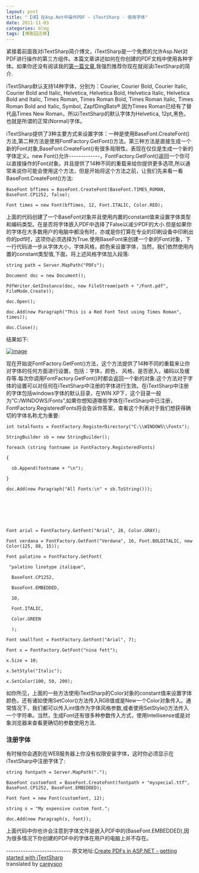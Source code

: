```yaml
---
layout: post
title: "【译】在Asp.Net中操作PDF - iTextSharp - 使用字体"
date: 2011-11-03
categories: blog
tags: [博客园迁移]
---
```


紧接着前面我对iTextSharp简介博文，iTextSharp是一个免费的允许Asp.Net对PDF进行操作的第三方组件。本篇文章讲述如何在你创建的PDF文档中使用各种字体。如果你还没有阅读我的[第一篇文章](http://www.cnblogs.com/CareySon/archive/2011/11/02/2233174.html),我强烈推荐你现在就阅读iTextSharp的简介.

iTextSharp默认支持14种字体，分别为：Courier, Courier Bold, Courier Italic, Courier Bold and Italic, Helvetica, Helvetica Bold, Helvetica Italic, Helvetica Bold and Italic, Times Roman, Times Roman Bold, Times Roman Italic, Times Roman Bold and Italic, Symbol, ZapfDingBats®.因为Times Roman已经有了替代品Times New Roman，所以iTextSharp的默认字体为Helvetica, 12pt,黑色，也就是所谓的正常\(Normal\)字体。

iTextSharp提供了3种主要方式来设置字体：一种是使用BaseFont.CreateFont\(\)方法,第二种方法是使用FontFactory.GetFont\(\)方法。第三种方法是直接生成一个新的Font对象,BaseFont.CreateFont\(\)有很多局限性，表现在仅仅是生成一个新的字体定义。new Font\(\)允许-------------，FontFactory.GetFont\(\)返回一个你可以直接操作的Font对象。并且提供了14种不同的重载来给你提供更多选项,所以通常来说你可能会使用这个方法，但是开始将这个方法之前，让我们先来看一看BaseFont.CreateFont\(\)方法:
    
    
    BaseFont bfTimes = BaseFont.CreateFont(BaseFont.TIMES_ROMAN, BaseFont.CP1252, false);
     
    Font times = new Font(bfTimes, 12, Font.ITALIC, Color.RED);

上面的代码创建了一个BaseFont对象并且使用内置的constant值来设置字体类型和编码类型。在是否将字体嵌入PDF中选择了False以减少PDF的大小.但是如果你的字体在大多数用户的电脑中都没有时，亦或是你打算在专业的印刷设备中印刷出你的pdf时，这项你必须选择为True.使用BaseFont来创建一个新的Font对象，下一行代码进一步从字体大小，字体风格，颜色来设置字体，当然，我们依然使用内置的constant类型值,下面，将上述风格字体加入段落:
    
    
    
    string path = Server.MapPath("PDFs");
     
    Document doc = new Document();
     
    PdfWriter.GetInstance(doc, new FileStream(path + "/Font.pdf", FileMode.Create));
    
    doc.Open();
     
    doc.Add(new Paragraph("This is a Red Font Test using Times Roman", times));
     
    doc.Close();

结果如下:

[![image](https://cdn.jsdelivr.net/gh/careyson/careyson.github.io@main/assets/images/2011-11-03-asp-net-pdf-itextsharp/asp-net-pdf-itextsharp-201111031155526802.gif)](http://images.cnblogs.com/cnblogs_com/CareySon/201111/201111031155395091.gif)

现在开始说FontFactory.GetFont\(\)方法，这个方法提供了14种不同的重载来让你对字体的任何方面进行设置，包括：字体，颜色， 风格，是否嵌入，编码以及缓存等.每次你调用FontFactory.GetFont\(\)时都会返回一个新的对象.这个方法对于字体的设置可以对任何在iTextSharp中注册的字体进行生效。在iTextSharp中注册的字体包括windows字体的默认目录，在WIN XP下，这个目录一般为”C:/WINDOWS/Fonts”,如果你想知道哪些字体在iTextSharp中已注册，FontFactory.RegisteredFonts将会告诉你答案，查看这个列表对于我们想获得确切的字体名称尤为重要:
    
    
    int totalfonts = FontFactory.RegisterDirectory("C:\\WINDOWS\\Fonts");
    
    StringBuilder sb = new StringBuilder();
     
    foreach (string fontname in FontFactory.RegisteredFonts)
    
    {
     
      sb.Append(fontname + "\n");
     
    }
     
    doc.Add(new Paragraph("All Fonts:\n" + sb.ToString()));
    
     
     
     
    
     
     
    Font arial = FontFactory.GetFont("Arial", 28, Color.GRAY);
    
    Font verdana = FontFactory.GetFont("Verdana", 16, Font.BOLDITALIC, new Color(125, 88, 15));
     
    Font palatino = FontFactory.GetFont(
    
     "palatino linotype italique", 
    
      BaseFont.CP1252, 
    
      BaseFont.EMBEDDED, 
    
      10, 
    
      Font.ITALIC, 
    
      Color.GREEN
    
      );
     
    Font smallfont = FontFactory.GetFont("Arial", 7);
     
    Font x = FontFactory.GetFont("nina fett");
    
    x.Size = 10;
     
    x.SetStyle("Italic");
     
    x.SetColor(100, 50, 200);

如你所见，上面的一些方法使用iTextSharp的Color对象的constant值来设置字体颜色，还有诸如使用SetColor\(\)方法传入RGB值或是New一个Color对象传入。通常情况下，我们都可以传入int值作为字体风格参数,或者使用SetStyle\(\)方法传入一个字符串。当然，生成Font还有很多种参数传入方式，使用Intellisense或是对象浏览器来查看更确切的参数使用方法.

### **注册字体**

有时候你会遇到在WEB服务器上你没有权限安装字体，这时你必须显示在iTextSharp中注册字体了:
    
    
    
    string fontpath = Server.MapPath(".");
     
    BaseFont customfont = BaseFont.CreateFont(fontpath + "myspecial.ttf", BaseFont.CP1252, BaseFont.EMBEDDED);
    
    Font font = new Font(customfont, 12);
     
    string s = "My expensive custom font.";
     
    doc.Add(new Paragraph(s, font));

上面代码中你也许会注意到字体文件是嵌入PDF中的\(BaseFont.EMBEDDED\),因为很多情况下你创建的PDF中的字体在用户的电脑上并不存在。

\--------------------------- 原文地址:[Create PDFs in ASP.NET - getting started with iTextSharp](http://www.mikesdotnetting.com/Article/80/Create-PDFs-in-ASP.NET-getting-started-with-iTextSharp)   
translated by [careyson](http://www.cnblogs.com/careyson)
